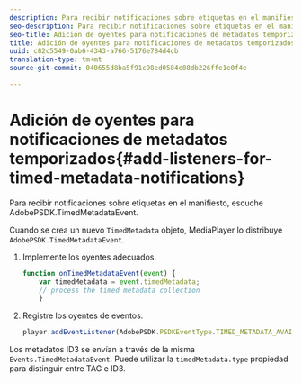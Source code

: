 ```yaml
---
description: Para recibir notificaciones sobre etiquetas en el manifiesto, escuche AdobePSDK.TimedMetadataEvent.
seo-description: Para recibir notificaciones sobre etiquetas en el manifiesto, escuche AdobePSDK.TimedMetadataEvent.
seo-title: Adición de oyentes para notificaciones de metadatos temporizados
title: Adición de oyentes para notificaciones de metadatos temporizados
uuid: c82c5549-0ab6-4343-a766-5176e784d4cb
translation-type: tm+mt
source-git-commit: 040655d8ba5f91c98ed0584c08db226ffe1e0f4e

---
```



# Adición de oyentes para notificaciones de metadatos temporizados{#add-listeners-for-timed-metadata-notifications}

Para recibir notificaciones sobre etiquetas en el manifiesto, escuche AdobePSDK.TimedMetadataEvent.

Cuando se crea un nuevo `TimedMetadata` objeto, MediaPlayer lo distribuye `AdobePSDK.TimedMetadataEvent`.

1. Implemente los oyentes adecuados.

   ```js
   function onTimedMetadataEvent(event) { 
       var timedMetadata = event.timedMetadata; 
       // process the timed metadata collection 
       } 
   ```

1. Registre los oyentes de eventos.

   ```js
   player.addEventListener(AdobePSDK.PSDKEventType.TIMED_METADATA_AVAILABLE, onTimedMetadataEvent);
   ```

Los metadatos ID3 se envían a través de la misma `Events.TimedMetadataEvent`. Puede utilizar la `timedMetadata.type` propiedad para distinguir entre TAG e ID3.

